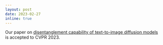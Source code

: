 ```yaml
---
layout: post
date: 2023-02-27
inline: true
---
```


Our paper on [disentanglement capability of text-to-image diffusion models](https://wuqiuche.github.io/DiffusionDisentanglement-project-page/) is accepted to CVPR 2023.